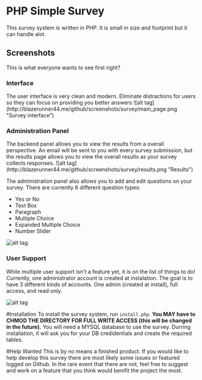 # PHP Simple Survey
This survey system is written in PHP. It is small in size and footprint but it can handle alot. 

<h2>Screenshots</h2>
This is what everyone wants to see first right?

<h3>Interface</h3>
The user interface is very clean and modern. Eliminate distractions for users so they can focus on providing you better answers
![alt tag](http://blazerunner44.me/github/screenshots/survey/main_page.png "Survey interface")

<h3>Administration Panel</h3>
The backend panel allows you to view the results from a overall perspective. An email will be sent to you with every survey submission, but the results page allows you to view the overall results as your survey collects responses.
![alt tag](http://blazerunner44.me/github/screenshots/survey/results.png "Results")

The administration panel also allows you to add and edit questions on your survey. There are currently 6 different question types:
 - Yes or No
 - Text Box
 - Paragraph
 - Multiple Choice
 - Expanded Multiple Choice
 - Number Slider

![alt tag](http://blazerunner44.me/github/screenshots/survey/add_question.png "Add a question")

<h3>User Support</h3>
While multiple user support isn't a feature yet, it is on the list of things to do! Currently, one administrator account is created at instalation. The goal is to have 3 different kinds of accounts. One admin (created at install), full access, and read only. 

![alt tag](http://blazerunner44.me/github/screenshots/survey/user_support.png "Add a question")



#Installation
To install the survey system, run `install.php`. <b>You MAY have to CHMOD THE DIRECTORY FOR FULL WRITE ACCESS (this will be changed in the future).</b> You will need a MYSQL database to use the survey. Durring installation, it will ask you for your DB credidentials and create the required tables.

#Help Wanted
This is by no means a finished product. If you would like to help develop this survey there are most likely some issues or featured logged on Github. In the rare event that there are not, feel free to suggest and work on a feature that you think would benifit the project the most.
